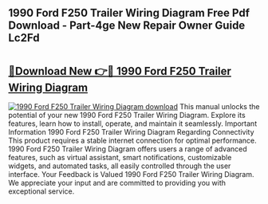 ## 1990 Ford F250 Trailer Wiring Diagram Free Pdf Download - Part-4ge New Repair Owner Guide Lc2Fd

# <h2><a href="http://dflc0hc.blite.top/?on=1990+Ford+F250+Trailer+Wiring+Diagram">🔗Download New 👉🔴 1990 Ford F250 Trailer Wiring Diagram</a></h2>

[![1990 Ford F250 Trailer Wiring Diagram download](https://i.imgur.com/lujVjoI.png)](http://dflc0hc.blite.top/?on=1990+Ford+F250+Trailer+Wiring+Diagram)
This manual unlocks the potential of your new 1990 Ford F250 Trailer Wiring Diagram. Explore its features, learn how to install, operate, and maintain it seamlessly. Important Information 1990 Ford F250 Trailer Wiring Diagram Regarding Connectivity This product requires a stable internet connection for optimal performance. 1990 Ford F250 Trailer Wiring Diagram offers users a range of advanced features, such as virtual assistant, smart notifications, customizable widgets, and automated tasks, all easily controlled through the user interface. Your Feedback is Valued 1990 Ford F250 Trailer Wiring Diagram. We appreciate your input and are committed to providing you with exceptional service.
